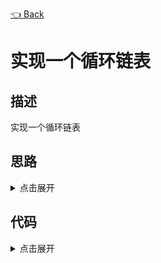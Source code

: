 [👈 Back](https://github.com/luvsunlight/algorithm/tree/master/%E9%98%9F%E5%88%97)

# 实现一个循环链表

## 描述

实现一个循环链表

## 思路

<details>
<summary>点击展开</summary>

</details>


## 代码

<details>
<summary>点击展开</summary>

```

```

</details>